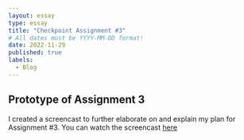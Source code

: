 ```yaml
---
layout: essay
type: essay
title: "Checkpoint Assignment #3"
# All dates must be YYYY-MM-DD format!
date: 2022-11-29
published: true
labels:
  - Blog
---
```

<h2>Prototype of Assignment 3</h2>
<p>I created a screencast to further elaborate on and explain my plan for Assignment #3. You can watch the screencast <a href="https://drive.google.com/file/d/1NV5-hVdbi9vv6fE0yuiao-TvNzsuTEJS/view?usp=share_link">here</a></p>

